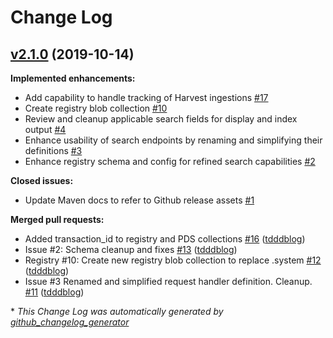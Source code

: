 # Change Log

## [v2.1.0](https://github.com/NASA-PDS-Incubator/registry/tree/v2.1.0) (2019-10-14)
**Implemented enhancements:**

- Add capability to handle tracking of Harvest ingestions [\#17](https://github.com/NASA-PDS-Incubator/registry/issues/17)
- Create registry blob collection [\#10](https://github.com/NASA-PDS-Incubator/registry/issues/10)
- Review and cleanup applicable search fields for display and index output [\#4](https://github.com/NASA-PDS-Incubator/registry/issues/4)
- Enhance usability of search endpoints by renaming and simplifying their definitions [\#3](https://github.com/NASA-PDS-Incubator/registry/issues/3)
- Enhance registry schema and config for refined search capabilities [\#2](https://github.com/NASA-PDS-Incubator/registry/issues/2)

**Closed issues:**

- Update Maven docs to refer to Github release assets [\#1](https://github.com/NASA-PDS-Incubator/registry/issues/1)

**Merged pull requests:**

- Added transaction\_id to registry and PDS collections [\#16](https://github.com/NASA-PDS-Incubator/registry/pull/16) ([tdddblog](https://github.com/tdddblog))
- Issue \#2: Schema cleanup and fixes [\#13](https://github.com/NASA-PDS-Incubator/registry/pull/13) ([tdddblog](https://github.com/tdddblog))
- Registry \#10: Create new registry blob collection to replace .system [\#12](https://github.com/NASA-PDS-Incubator/registry/pull/12) ([tdddblog](https://github.com/tdddblog))
- Issue \#3 Renamed and simplified request handler definition. Cleanup. [\#11](https://github.com/NASA-PDS-Incubator/registry/pull/11) ([tdddblog](https://github.com/tdddblog))



\* *This Change Log was automatically generated by [github_changelog_generator](https://github.com/skywinder/Github-Changelog-Generator)*